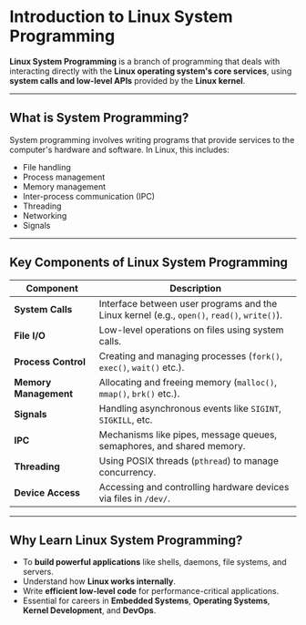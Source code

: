 #  Introduction to Linux System Programming

**Linux System Programming** is a branch of programming that deals with interacting directly with the **Linux operating system's core services**, using **system calls and low-level APIs** provided by the **Linux kernel**.

---

##  What is System Programming?

System programming involves writing programs that provide services to the computer's hardware and software. In Linux, this includes:

- File handling  
- Process management  
- Memory management  
- Inter-process communication (IPC)  
- Threading  
- Networking  
- Signals  

---

##  Key Components of Linux System Programming

| Component            | Description                                                                 |
|----------------------|-----------------------------------------------------------------------------|
| **System Calls**      | Interface between user programs and the Linux kernel (e.g., `open()`, `read()`, `write()`). |
| **File I/O**          | Low-level operations on files using system calls.                          |
| **Process Control**   | Creating and managing processes (`fork()`, `exec()`, `wait()` etc.).       |
| **Memory Management** | Allocating and freeing memory (`malloc()`, `mmap()`, `brk()` etc.).        |
| **Signals**           | Handling asynchronous events like `SIGINT`, `SIGKILL`, etc.                |
| **IPC**               | Mechanisms like pipes, message queues, semaphores, and shared memory.      |
| **Threading**         | Using POSIX threads (`pthread`) to manage concurrency.                     |
| **Device Access**     | Accessing and controlling hardware devices via files in `/dev/`.           |

---

##  Why Learn Linux System Programming?

- To **build powerful applications** like shells, daemons, file systems, and servers.  
- Understand how **Linux works internally**.  
- Write **efficient low-level code** for performance-critical applications.  
- Essential for careers in **Embedded Systems**, **Operating Systems**, **Kernel Development**, and **DevOps**.  



